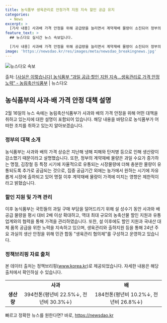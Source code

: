 ```yaml
---
title: 농식품부 생육관리로 안정가격 지원 지속 할인 공급 유지
categories:
  - News
excerpt: >
  [기사 내용] 사과배 가격 안정을 위해 공급량을 늘리면서 계약재배 물량이 소진되어 정부의 할인 지원에도 사과…
feature_text: >
  ## 뉴스다오 실시간 뉴스 속보입니다.

  [기사 내용] 사과배 가격 안정을 위해 공급량을 늘리면서 계약재배 물량이 소진되어 정부의 할인 지원에도 사과…
image: 'https://newsdao.kr/res/images/meta/newsdao_breakingnews.jpg'
---
```


![뉴스다오 속보](https://newsdao.kr/res/images/meta/newsdao_breakingnews.jpg)

<p>출처: <a href="https://newsdao.kr/3179" rel="dofollow">[사실은 이렇습니다] 농식품부 “과일 공급·할인 지원 지속…생육관리로 가격 안정 노력” - 농림축산식품부</a> | 뉴스다오</p>

<h2 data-ke-size="size26">농식품부의 사과·배 가격 안정 대책 설명</h2>
<p data-ke-size="size16">2월 16일의 뉴스 속에는 농림축산식품부가 사과와 배의 가격 안정을 위해 어떤 대책을 취하고 있는지에 대한 설명이 포함되어 있습니다. 해당 내용을 바탕으로 농식품부가 어떠한 조치를 취하고 있는지 알아보겠습니다.</p>

<h3>정부의 대책 소개</h3>
<p data-ke-size="size16">농식품부는 사과와 배의 가격 상승은 지난해 냉해 피해와 탄저병 등으로 인해 생산량이 감소했기 때문이라고 설명했습니다. 또한, 정부의 계약재배 물량은 과일 수요가 증가하는 명절, 김장철 등 특정 시기에 자율적으로 유통되는 시장물량에 더해 충분한 물량이 유통되도록 추가로 공급되는 것으로, 집중 공급기간 외에는 농가에서 원하는 시기에 자유롭게 시장에 출하되고 있어 명절 이후 계약재배 물량이 가격에 미치는 영향은 제한적이라고 밝혔습니다.</p>

<h3>할인 지원 및 가격 관리</h3>
<p data-ke-size="size16">이후 농식품부는 국민들의 과일 구매 부담을 덜어드리기 위해 설 성수기 동안 사과와 배 공급 물량을 평시 대비 2배 이상 확대하고, 역대 최대 규모의 농축산물 할인 지원과 유통업계와의 협력을 통해 가격을 관리하였습니다. 또한, 설 이후에도 할인 지원과 국내산 대체 품목 공급을 위한 노력을 지속하고 있으며, 생육관리와 출하지원 등을 통해 24년 주요 과실의 생산 안정을 위해 민관 합동 "생육관리 협의체"를 구성하고 운영하고 있습니다.</p>

<h3>정책브리핑 자료 출처</h3>
<p data-ke-size="size16">본 데이터 출처는 정책브리핑(<a href="www.korea.kr">www.korea.kr</a>)로 제공되었습니다. 자세한 내용은 해당 출처에서 확인하실 수 있습니다.</p>

<table>
  <tr>
    <td style="text-align: center; height: 17px;"><b></b></td>
    <td style="text-align: center; height: 17px;"><b>사과</b></td>
    <td style="text-align: center; height: 17px;"><b>배</b></td>
  </tr>
  <tr>
    <td style="text-align: center; height: 17px;"><b>생산량</b></td>
    <td style="text-align: center; height: 17px;">394천톤(평년비 22.5%↓, 전년비 30.3%↓)</td>
    <td style="text-align: center; height: 17px;">184천톤(평년비 10.2%↓, 전년비 26.8%↓)</td>
  </tr>
</table> 

빠르고 정확한 뉴스를 원한다면? 바로, <a href="https://newsdao.kr" rel="dofollow">https://newsdao.kr</a>


